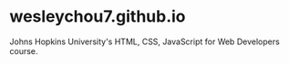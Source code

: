 # wesleychou7.github.io

Johns Hopkins University's HTML, CSS, JavaScript for Web Developers course.
